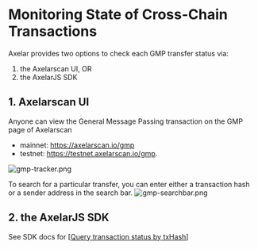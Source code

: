 # Monitoring State of Cross-Chain Transactions
Axelar provides two options to check each GMP transfer status via: 
1. the Axelarscan UI, OR 
2. the AxelarJS SDK

## 1. Axelarscan UI
Anyone can view the General Message Passing transaction on the GMP page of Axelarscan
- mainnet: https://axelarscan.io/gmp
- testnet: https://testnet.axelarscan.io/gmp.

![gmp-tracker.png](/images/gmp-tracker-2.png)

To search for a particular transfer, you can enter either a transaction hash or a sender address in the search bar. 
![gmp-searchbar.png](/images/gmp-searchbar.png)

## 2. the AxelarJS SDK

See SDK docs for [[Query transaction status by txHash](axelarjs-sdk/tx-status-query-recovery#query-transaction-status-by-txhash)]